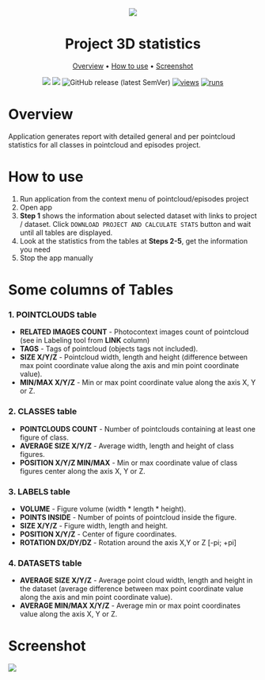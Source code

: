 <div align="center" markdown>

<img src="https://github.com/supervisely-ecosystem/project-3d-stats/releases/download/v0.0.0/poster_3d_stats.png"/>

# Project 3D statistics

<p align="center">
  <a href="#Overview">Overview</a> •
  <a href="#How-to-Use">How to use</a> •
  <a href="#Screenshot">Screenshot</a>
</p>

[![](https://img.shields.io/badge/supervisely-ecosystem-brightgreen)](../../../../supervisely-ecosystem/project-3d-stats)
[![](https://img.shields.io/badge/slack-chat-green.svg?logo=slack)](https://supervisely.com/slack)
![GitHub release (latest SemVer)](https://img.shields.io/github/v/release/supervisely-ecosystem/project-3d-stats)
[![views](https://app.supervisely.com/img/badges/views/supervisely-ecosystem/project-3d-stats)](https://supervisely.com)
[![runs](https://app.supervisely.com/img/badges/runs/supervisely-ecosystem/project-3d-stats.png)](https://supervisely.com)

</div>

# Overview

Application generates report with detailed general and per pointcloud statistics for all classes in pointcloud and episodes project.

# How to use

1. Run application from the context menu of pointcloud/episodes project
2. Open app
3. **Step 1** shows the information about selected dataset with links to project / dataset. Click `DOWNLOAD PROJECT AND CALCULATE STATS` button and wait until all tables are displayed.
4. Look at the statistics from the tables at **Steps 2-5**, get the information you need
5. Stop the app manually

# Some columns of Tables

### 1. **POINTCLOUDS** table
- **RELATED IMAGES COUNT** - Photocontext images count of pointcloud (see in Labeling tool from **LINK** column)
- **TAGS** - Tags of pointcloud (objects tags not included). 
- **SIZE X/Y/Z** - Pointcloud width, length and height (difference between max point coordinate value along the axis and min point coordinate value). 
- **MIN/MAX X/Y/Z** - Min or max point coordinate value along the axis X, Y or Z.

### 2. **CLASSES** table
- **POINTCLOUDS COUNT** - Number of pointclouds containing at least one figure of class.
- **AVERAGE SIZE X/Y/Z** - Average width, length and height of class figures.
- **POSITION X/Y/Z MIN/MAX** - Min or max coordinate value of class figures center along the axis X, Y or Z.

### 3. **LABELS** table
- **VOLUME** - Figure volume (width * length * height).
- **POINTS INSIDE** - Number of points of pointcloud inside the figure.
- **SIZE X/Y/Z** - Figure width, length and height.
- **POSITION X/Y/Z** - Center of figure coordinates.
- **ROTATION DX/DY/DZ** - Rotation around the axis X,Y or Z [-pi; +pi] 

### 4. **DATASETS** table
- **AVERAGE SIZE X/Y/Z** - Average point cloud width, length and height in the dataset (average difference between max point coordinate value along the axis and min point coordinate value).
- **AVERAGE MIN/MAX X/Y/Z** - Average min or max point coordinates value along the axis X, Y or Z.

# Screenshot

<img src="https://user-images.githubusercontent.com/97401023/199076648-690a659c-124d-4529-ac56-097a2fa907d1.png">
